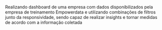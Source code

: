 Realizando dashboard de uma empresa  com dados disponibilizados pela empresa de treinamento Empowerdata e utilizando combinações de filtros junto da responsividade, sendo capaz de realizar insights e tornar medidas de acordo com a informação coletada
